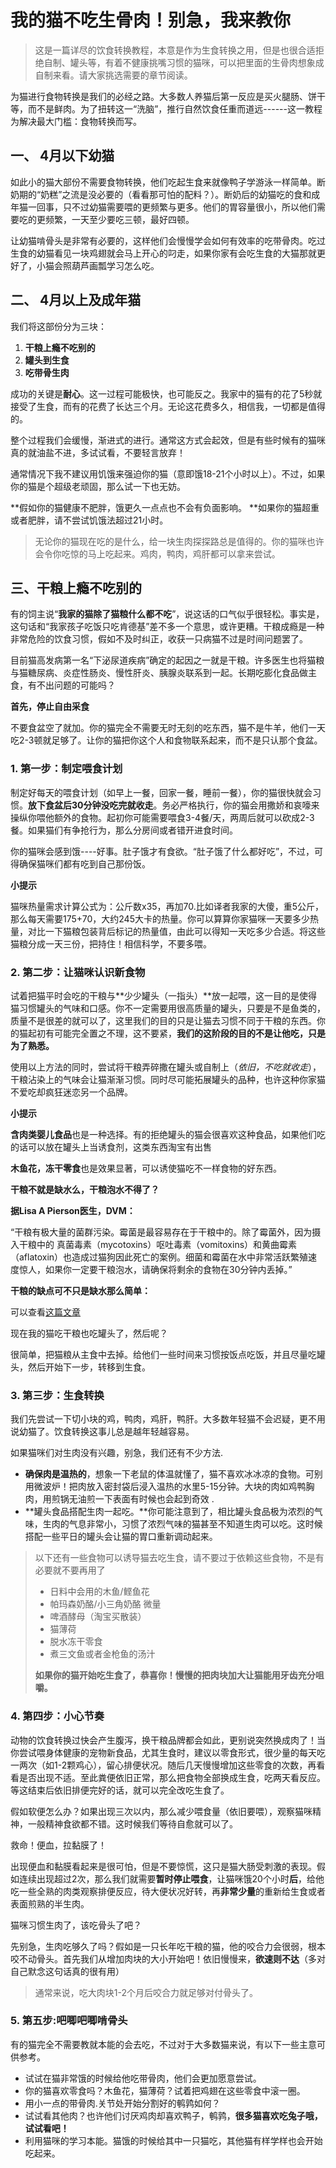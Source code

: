 # 我的猫不吃生骨肉！别急，我来教你

> 这是一篇详尽的饮食转换教程，本意是作为生食转换之用，但是也很合适拒绝自制、罐头等，有着不健康挑嘴习惯的猫咪，可以把里面的生骨肉想象成自制来看。请大家挑选需要的章节阅读。

 为猫进行食物转换是我们的必经之路。大多数人养猫后第一反应是买火腿肠、饼干等，而不是鲜肉。为了扭转这一“洗脑”，推行自然饮食任重而道远------这一教程为解决最大门槛：食物转换而写。



## 一、 **4月以下幼猫**

如此小的猫大部份不需要食物转换，他们吃起生食来就像鸭子学游泳一样简单。断奶期的“奶糕”之流是没必要的（看看那可怕的配料？）。断奶后的幼猫吃的食和成年猫一回事，只不过幼猫需要喂的更频繁与更多。他们的胃容量很小，所以他们需要吃的更频繁，一天至少要吃三顿，最好四顿。

 让幼猫啃骨头是非常有必要的，这样他们会慢慢学会如何有效率的吃带骨肉。吃过生食的幼猫看见一块鸡翅就会马上开心的叼走，如果你家有会吃生食的大猫那就更好了，小猫会照葫芦画瓢学习怎么吃。



## 二、 **4月以上及成年猫**

我们将这部份分为三块：

1. **干粮上瘾不吃别的**
2. **罐头到生食**
3. **吃带骨生肉**

 成功的关键是**耐心**。这一过程可能极快，也可能反之。我家中的猫有的花了5秒就接受了生食，而有的花费了长达三个月。无论这花费多久，相信我，一切都是值得的。

整个过程我们会缓慢，渐进式的进行。通常这方式会起效，但是有些时候有的猫咪真的就油盐不进，多试试看，不要轻言放弃！

通常情况下我不建议用饥饿来强迫你的猫（意即饿18-21个小时以上）。不过，如果你的猫是个超级老顽固，那么试一下也无妨。

**假如你的猫健康不肥胖，饿更久一点点也不会有负面影响。 **如果你的猫超重或者肥胖，请不尝试饥饿法超过21小时。



> 无论你的猫现在吃的是什么，给一块生肉探探路总是值得的。你的猫咪也许会令你吃惊的马上吃起来。鸡肉，鸭肉，鸡肝都可以拿来尝试。



## 三、干粮上瘾不吃别的

有的饲主说“**我家的猫除了猫粮什么都不吃**”，说这话的口气似乎很轻松。事实是，这句话和“我家孩子吃饭只吃肯德基”差不多一个意思，或许更糟。干粮成瘾是一种非常危险的饮食习惯，假如不及时纠正，收获一只病猫不过是时间问题罢了。

目前猫高发病第一名“下泌尿道疾病”确定的起因之一就是干粮。许多医生也将猫粮与猫糖尿病、炎症性肠炎、慢性肝炎、胰腺炎联系到一起。长期吃膨化食品做主食，有不出问题的可能吗？



**首先，停止自由采食**

不要食盆空了就加。你的猫完全不需要无时无刻的吃东西，猫不是牛羊，他们一天吃2-3顿就足够了。让你的猫把你这个人和食物联系起来，而不是只认那个食盆。



### 1. **第一步：制定喂食计划**

制定好每天的喂食计划（如早上一餐，回家一餐，睡前一餐），你的猫很快就会习惯。**放下食盆后30分钟没吃完就收走**。务必严格执行，你的猫会用撒娇和哀嚎来操纵你喂他额外的食物。起初你可能需要喂食3-4餐/天，两周后就可以砍成2-3餐。如果猫们有争抢行为，那么分房间或者错开进食时间。

你的猫咪会感到饿----好事。肚子饿才有食欲。“肚子饿了什么都好吃”，不过，可得确保猫咪们都有吃到自己那份饭。

**小提示**

猫咪热量需求计算公式为：公斤数x35，再加70.比如译者我家的大傻，重5公斤，那么每天需要175+70，大约245大卡的热量。你可以算算你家猫咪一天要多少热量，对比一下猫粮包装背后标记的热量值，由此可以得知一天吃多少合适。将这些猫粮分成一天三份，把持住！相信科学，不要多喂。



### 2. **第二步：让猫咪认识新食物**

试着把猫平时会吃的干粮与**少少罐头（一指头）**放一起喂，这一目的是使得猫习惯罐头的气味和口感。你不一定需要用很高质量的罐头，只要是不是鱼类的，质量不是很差的就可以了，这里我们的目的只是让猫去习惯不同于干粮的东西。你的猫起初有可能完全置之不理，这不要紧，**我们的这阶段的目的不是让他吃，只是为了熟悉。**

使用以上方法的同时，尝试将干粮弄碎撒在罐头或自制上（*依旧，不吃就收走*），干粮沾染上的气味会让猫渐渐习惯。同时尽可能拓展罐头的品种，也许这种你家猫不爱吃却疯狂迷恋另一个品牌。

**小提示**

**含肉类婴儿食品**也是一种选择。有的拒绝罐头的猫会很喜欢这种食品，如果他们吃的话可以放在罐头上当诱食剂，这类东西淘宝有出售

**木鱼花，冻干零食**也是效果显著，可以诱使猫吃不一样食物的好东西。



**干粮不就是缺水么，干粮泡水不得了？**

**据Lisa A Pierson医生，DVM：**

“干粮有极大量的菌群污染。霉菌是最容易存在于干粮中的。除了霉菌外，因为摄入干粮中的 真菌毒素（mycotoxins）呕吐毒素（vomitoxins）和黄曲霉素（aflatoxin）也造成过猫狗因此死亡的案例。细菌和霉菌在水中非常活跃繁殖速度惊人，如果你一定要干粮泡水，请确保将剩余的食物在30分钟内丢掉。”



**干粮的缺点可不只是缺水那么简单：**

可以查看[这篇文章](./9.5.md)



现在我的猫吃干粮也吃罐头了，然后呢？

很简单，把猫粮从主食中去掉。给他们一些时间来习惯按饭点吃饭，并且尽量吃罐头，然后开始下一步，转移到生食。



### 3.  **第三步：生食转换**

我们先尝试一下切小块的鸡，鸭肉，鸡肝，鸭肝。大多数年轻猫不会迟疑，更不用说幼猫了。饮食转换这事儿总是越年轻越容易。

如果猫咪们对生肉没有兴趣，别急，我们还有不少方法.

- **确保肉是温热的**，想象一下老鼠的体温就懂了，猫不喜欢冰冰凉的食物。可别用微波炉！把肉放入密封袋后浸入温热的水里5-15分钟。大块的肉如鸡鸭胸肉，用煎锅无油煎一下表面有时候也会起到奇效 .
-  **罐头食品搭配生肉一起吃。**你可能注意到了，相比罐头食品极为浓烈的气味，生肉的气息非常小，习惯了浓烈气味的猫甚至不知道生肉可以吃。这时候搭配一些平日的罐头会让猫的胃口重新调动起来。



> 以下还有一些食物可以诱导猫去吃生食，请不要过于依赖这些食物，不是有必要就不要再用了
>
> - 日料中会用的木鱼/鲣鱼花
> - 帕玛森奶酪/小三角奶酪 微量
> - 啤酒酵母（淘宝买散装）
> - 猫薄荷
> - 脱水冻干零食
> - 煮三文鱼或者金枪鱼的汤汁
>
> **如果你的猫开始吃生食了，恭喜你！慢慢的把肉块加大让猫能用牙齿充分咀嚼。**



### 4. **第四步：小心节奏**

动物的饮食转换过快会产生腹泻，换干粮品牌都会如此，更别说突然换成肉了！当你尝试喂身体健康的宠物新食品，尤其生食时，建议以零食形式，很少量的每天吃一两次（如1-2颗鸡心），留心排便状况。随后几天慢慢增加这些零食的次数，再看看是否出现不适。至此粪便依旧正常，那么把食物全部换成生食，吃两天看反应。等这结束后依旧排便完好的话，就可以完全改吃生食了。



 假如软便怎么办？如果出现三次以内，那么减少喂食量（依旧要喂），观察猫咪精神，一般精神食欲都不错。这时候我们等待自愈就可以了。

救命！便血，拉黏膜了！

出现便血和黏膜看起来是很可怕，但是不要惊慌，这只是猫大肠受刺激的表现。假如连续出现超过2次，那么我们就需要**暂时停止喂食**，让猫咪饿20个小时**后**，给他吃一些全熟的肉类观察排便反应，待大便状况好转，再**非常少量**的重新给生食或者表面煎熟的半生肉。



猫咪习惯生肉了，该吃骨头了吧？

先别急，生肉吃够久了吗？假如是一只长年吃干粮的猫，他的咬合力会很弱，根本咬不动骨头。首先我们从增加肉块的大小开始吧！依旧慢慢来，**欲速则不达**（多对自己默念这句话真的很有用）

> 通常来说，吃大肉块1-2个月后咬合力就足够对付骨头了。



### 5. **第五步:吧唧吧唧啃骨头**

有的猫完全不需要教就本能的会去吃，不过对于大多数猫来说，有以下一些主意可供参考。

- 试试在猫非常饿的时候给他吃带骨肉，他们会更加愿意尝试。
- 你的猫喜欢零食吗？木鱼花，猫薄荷？试着把鸡翅在这些零食中滚一圈。
- 用小一点的带骨肉.关节处开始分割好的鹌鹑如何？
- 试试看其他肉？也许他们讨厌鸡肉却喜欢鸭子，鹌鹑，**很多猫喜欢吃兔子哦，试试看吧！**
- 利用猫咪的学习本能。猫饿的时候给其中一只猫吃，其他猫有样学样也会开始吃起来。